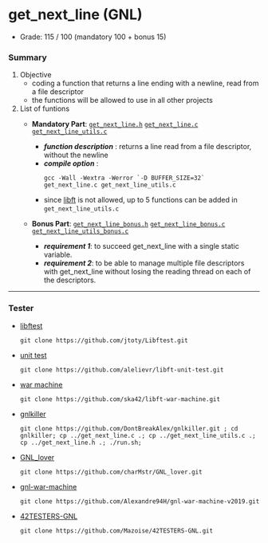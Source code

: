 # get_next_line (GNL)
* Grade: 115 / 100 (mandatory 100 + bonus 15)

### Summary
1. Objective
   * coding a function that returns a line ending with a newline, read from a file descriptor
   * the functions will be allowed to use in all other projects
2. List of funtions
   * **Mandatory Part**: [`get_next_line.h`](./get_next_line.h) [`get_next_line.c`](./get_next_line.c) [`get_next_line_utils.c`](./get_next_line_utils.c)
     * **_function description_** : returns a line read from a file descriptor, without the newline
     * **_compile option_** : 
       ```
       gcc -Wall -Wextra -Werror `-D BUFFER_SIZE=32` get_next_line.c get_next_line_utils.c
       ```
     * since [libft](../libft) is not allowed, up to 5 functions can be added in `get_next_line_utils.c`

     
   * **Bonus Part**: [`get_next_line_bonus.h`](./get_next_line_bonus.h) [`get_next_line_bonus.c`](./get_next_line_bonus.c) [`get_next_line_utils_bonus.c`](./get_next_line_utils_bonus.c)
     * **_requirement 1_**: to succeed get_next_line with a single static variable.
     * **_requirement 2_**: to be able to manage multiple file descriptors with get_next_line without losing the reading thread on each of the descriptors.
---

### Tester
* [libftest](https://github.com/jtoty/Libftest)
    ```
    git clone https://github.com/jtoty/Libftest.git
    ```
* [unit test](https://github.com/alelievr/libft-unit-test)
    ```
    git clone https://github.com/alelievr/libft-unit-test.git
    ```
* [war machine](https://github.com/ska42/libft-war-machine)
    ```
    git clone https://github.com/ska42/libft-war-machine.git
    ```


* [gnlkiller](https://github.com/DontBreakAlex/gnlkiller)
  ```
  git clone https://github.com/DontBreakAlex/gnlkiller.git ; cd gnlkiller; cp ../get_next_line.c .; cp ../get_next_line_utils.c .; cp ../get_next_line.h .; ./run.sh;
  ```
* [GNL_lover](https://github.com/charMstr/GNL_lover)
  ```
  git clone https://github.com/charMstr/GNL_lover.git
  ```
* [gnl-war-machine](https://github.com/Alexandre94H/gnl-war-machine-v2019)
  ```
  git clone https://github.com/Alexandre94H/gnl-war-machine-v2019.git
  ```
* [42TESTERS-GNL](https://github.com/Mazoise/42TESTERS-GNL)
  ```
  git clone https://github.com/Mazoise/42TESTERS-GNL.git
  ```
